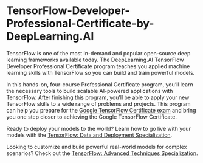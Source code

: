 # TensorFlow-Developer-Professional-Certificate-by-DeepLearning.AI

TensorFlow is one of the most in-demand and popular open-source deep learning frameworks available today. The DeepLearning.AI TensorFlow Developer Professional Certificate program teaches you applied machine learning skills with TensorFlow so you can build and train powerful models. 

In this hands-on, four-course Professional Certificate program, you’ll learn the necessary tools to build scalable AI-powered applications with TensorFlow. After finishing this program, you’ll be able to apply your new TensorFlow skills to a wide range of problems and projects. This program can help you prepare for the [Google TensorFlow Certificate exam](https://www.tensorflow.org/certificate) and bring you one step closer to achieving the Google TensorFlow Certificate.

Ready to deploy your models to the world? Learn how to go live with your models with the [TensorFlow: Data and Deployment Specialization](https://bit.ly/3pqKpu6).

Looking to customize and build powerful real-world models for complex scenarios? Check out the [TensorFlow: Advanced Techniques Specialization](https://bit.ly/32zBUTZ). 